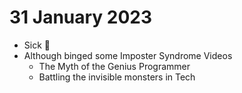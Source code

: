 # 31 January 2023

-   Sick 🤧
-   Although binged some Imposter Syndrome Videos
    -   The Myth of the Genius Programmer
    -   Battling the invisible monsters in Tech
